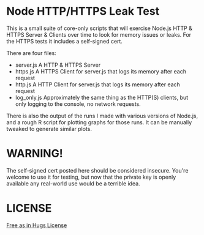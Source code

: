 Node HTTP/HTTPS Leak Test
=========================

This is a small suite of core-only scripts that will exercise Node.js HTTP & HTTPS Server & Clients over time to look for memory issues or leaks. For the HTTPS tests it includes a self-signed cert.

There are four files:

* server.js A HTTP & HTTPS Server
* https.js A HTTPS Client for server.js that logs its memory after each request
* http.js A HTTP Client for server.js that logs its memory after each request
* log_only.js Approximately the same thing as the HTTP(S) clients, but only logging to the console, no network requests.

There is also the output of the runs I made with various versions of Node.js, and a rough R script for plotting graphs for those runs. It can be manually tweaked to generate similar plots.

WARNING!
========

The self-signed cert posted here should be considered insecure. You're welcome to use it for testing, but now that the private key is openly available any real-world use would be a terrible idea.

LICENSE
=======

[Free as in Hugs License](http://blog.izs.me/post/48281002063/free-as-in-hugs-licence)
